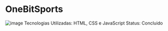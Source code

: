 # OneBitSports
![image](https://user-images.githubusercontent.com/105087327/201376022-8cabceb1-7889-449d-bdad-99cdfaca39ec.png)
Tecnologias Utilizadas: HTML, CSS e JavaScript
Status: Concluido
